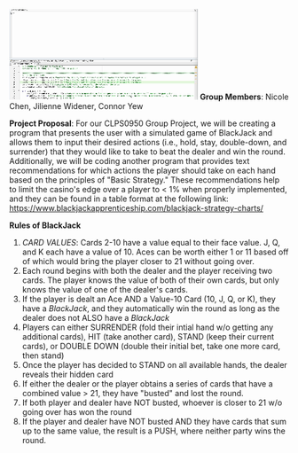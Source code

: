 ![](https://github.com/connoryew/CLPS0950_2024/blob/main/CLPS0950%20Blackjack%20GIF.gif)
**Group Members**: Nicole Chen, Jilienne Widener, Connor Yew

**Project Proposal**: For our CLPS0950 Group Project, we will be creating a program that presents the user with a simulated game of BlackJack and allows them to input their desired actions (i.e., hold, stay, double-down, and surrender) that they would like to take to beat the dealer and win the round. Additionally, we will be coding another program that provides text recommendations for which actions the player should take on each hand based on the principles of "Basic Strategy." These recommendations help to limit the casino's edge over a player to < 1% when properly implemented, and they can be found in a table format at the following link: https://www.blackjackapprenticeship.com/blackjack-strategy-charts/

**Rules of BlackJack**

1. *CARD VALUES*:
Cards 2-10 have a value equal to their face value. J, Q, and K each have a value of 10. Aces can be worth either 1 or 11 based off of which would bring the player closer to 21 without going over.
2. Each round begins with both the dealer and the player receiving two cards. The player knows the value of both of their own cards, but only knows the value of one of the dealer's cards.
3. If the player is dealt an Ace AND a Value-10 Card (10, J, Q, or K), they have a *BlackJack*, and they automatically win the round as long as the dealer does not ALSO have a *BlackJack*
4. Players can either SURRENDER (fold their intial hand w/o getting any additional cards), HIT (take another card), STAND (keep their current cards), or DOUBLE DOWN (double their initial bet, take one more card, then stand)
5. Once the player has decided to STAND on all available hands, the  dealer reveals their hidden card
6. If either the dealer or the player obtains a series of cards that have a combined value > 21, they have "busted" and lost the round.
7. If both player and dealer have NOT busted, whoever is closer to 21 w/o going over has won the round
8. If the player and dealer have NOT busted AND they have cards that sum up to the same value, the result is a PUSH, where neither party wins the round.
